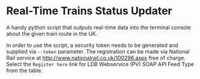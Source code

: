 # Real-Time Trains Status Updater 

A handy python script that outputs real-time data into the terminal console about the given train route in the UK. 

In order to use the script, a security token needs to be generated and supplied via `--token` parameter. The registration can be made via National Rail service at http://www.nationalrail.co.uk/100296.aspx free of charge. Select the `Register here` link for LDB Webservice (PV) SOAP API Feed Type from the table. 
